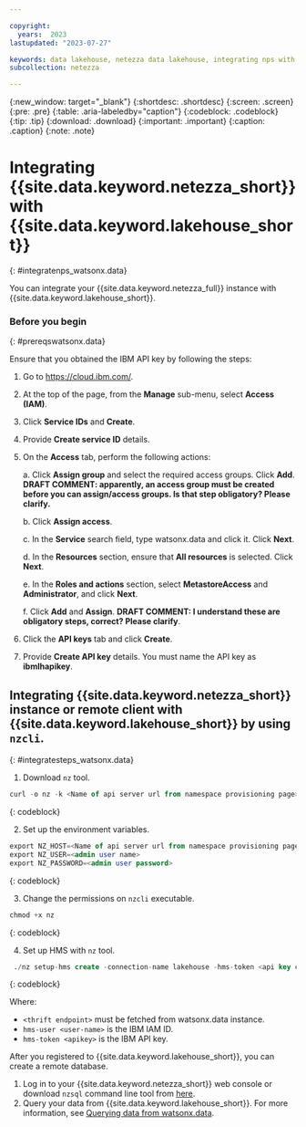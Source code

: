 ```yaml
---

copyright:
  years:  2023
lastupdated: "2023-07-27"

keywords: data lakehouse, netezza data lakehouse, integrating nps with watsonx, watsonx, watsonx.data, watsonx.data with nps
subcollection: netezza

---
```


{:new_window: target="_blank"}
{:shortdesc: .shortdesc}
{:screen: .screen}
{:pre: .pre}
{:table: .aria-labeledby="caption"}
{:codeblock: .codeblock}
{:tip: .tip}
{:download: .download}
{:important: .important}
{:caption: .caption}
{:note: .note}

# Integrating {{site.data.keyword.netezza_short}} with {{site.data.keyword.lakehouse_short}}
{: #integratenps_watsonx.data}

You can integrate your {{site.data.keyword.netezza_full}} instance with {{site.data.keyword.lakehouse_short}}.

### Before you begin
{: #prereqswatsonx.data}

Ensure that you obtained the IBM API key by following the steps:

1. Go to https://cloud.ibm.com/.
2. At the top of the page, from the **Manage** sub-menu, select **Access (IAM)**.
3. Click **Service IDs** and **Create**.
4. Provide **Create service ID** details.
5. On the **Access** tab, perform the following actions:

   a. Click **Assign group** and select the required access groups. Click **Add**. **DRAFT COMMENT: apparently, an access group must be created before you can assign/access groups. Is that step obligatory? Please clarify.**

   b. Click **Assign access**.

   c. In the **Service** search field, type watsonx.data and click it. Click **Next**.

   d. In the **Resources** section, ensure that **All resources** is selected. Click **Next**.

   e. In the **Roles and actions** section, select **MetastoreAccess** and **Administrator**, and click **Next**.

   f. Click **Add** and **Assign**. **DRAFT COMMENT: I understand these are obligatory steps, correct? Please clarify**.

6. Click the **API keys** tab and click **Create**.
7. Provide **Create API key** details.
   You must name the API key as **ibmlhapikey**.

## Integrating {{site.data.keyword.netezza_short}} instance or remote client with {{site.data.keyword.lakehouse_short}} by using `nzcli`.
{: #integratesteps_watsonx.data}

1. Download `nz` tool.

```sql
curl -o nz -k <Name of api server url from namespace provisioning page>/v2/download/nz-linux-amd64
```
{: codeblock}

2. Set up the environment variables.

```sql
export NZ_HOST=<Name of api server url from namespace provisioning page>
export NZ_USER=<admin user name>
export NZ_PASSWORD=<admin user password>
```
{: codeblock}

3. Change the permissions on `nzcli` executable.

```sql
chmod +x nz
```
{: codeblock}

4. Set up HMS with `nz` tool.

```sql
 ./nz setup-hms create -connection-name lakehouse -hms-token <api key created in previous step> -hms-user ibmlhapikey -url <thrift url retrieved from previous step>
```
{: codeblock}

Where:

- `<thrift endpoint>` must be fetched from watsonx.data instance.
- `hms-user <user-name>` is the IBM IAM ID.
- `hms-token <apikey>` is the IBM API key.

After you registered to {{site.data.keyword.lakehouse_short}}, you can create a remote database.

1. Log in to your {{site.data.keyword.netezza_short}} web console or download `nzsql` command line tool from [here](https://www.ibm.com/support/fixcentral/swg/downloadFixes?parent=ibm%7EWebSphere&product=ibm/WebSphere/IBM+Cloud+Private+for+Data+System&release=NPS_11.2&platform=All&function=fixId&fixids=11.2.2.7-WS-ICPDS-NPS-Clients-fp20684&includeRequisites=1&includeSupersedes=0&downloadMethod=http&login=true&login=true).
2. Query your data from {{site.data.keyword.lakehouse_short}}. For more information, see [Querying data from watsonx.data](https://cloud.ibm.com/docs/netezza?topic=netezza-querying_watsonx.data).
